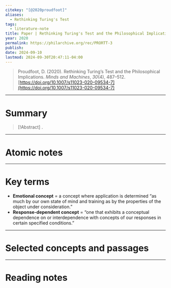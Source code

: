 ```yaml
---
citekey: "[@2020proudfoot]"
aliases:
  - Rethinking Turing's Test
tags:
  - literature-note
title: Paper | Rethinking Turing's Test and the Philosophical Implications
year: 2020
permalink: https://philarchive.org/rec/PRORTT-3
publish: 
date: 2024-09-10
lastmod: 2024-09-30T20:47:11-04:00
---
```

> Proudfoot, D. (2020). Rethinking Turing’s Test and the Philosophical Implications. _Minds and Machines_, _30_(4), 487–512. [https://doi.org/10.1007/s11023-020-09534-7](https://doi.org/10.1007/s11023-020-09534-7)

---

# Summary

> [!Abstract]
>.


---

# Atomic notes

---

# Key terms

- **Emotional concept** = a concept where application is determined “as much by our own state of mind and training as by the properties of the object under consideration.”
- **Response-dependent concept** = “one that exhibits a conceptual dependence on or interdependence with concepts of our responses in certain specified conditions.”

---

# Selected concepts and passages

---

# Reading notes

